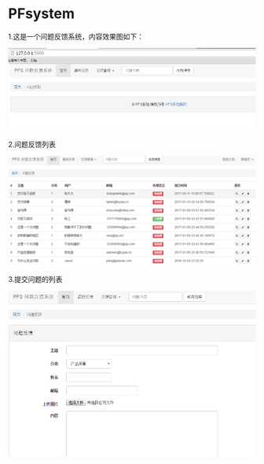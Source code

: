 ﻿# PFsystem
1.这是一个问题反馈系统，内容效果图如下：

![image](https://github.com/zhaoqingsong/PFsystem/blob/master/static/0.png)

2.问题反馈列表

![image](https://github.com/zhaoqingsong/PFsystem/blob/master/static/1.png)

3.提交问题的列表

![image](https://github.com/zhaoqingsong/PFsystem/blob/master/static/2.png)
